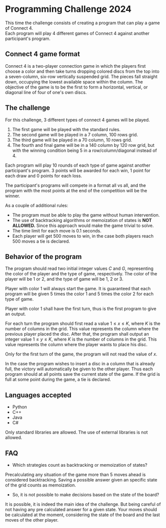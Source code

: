# Programming Challenge 2024

This time the challenge consists of creating a program that can play a game of Connect 4.<br>
Each program will play 4 different games of Connect 4 against another participant's program.<br>

## Connect 4 game format 

Connect 4 is a two-player connection game in which the players first choose a color and then take turns dropping colored discs from the top into a seven-column, six-row vertically suspended grid. The pieces fall straight down, occupying the lowest available space within the column. The objective of the game is to be the first to form a horizontal, vertical, or diagonal line of four of one's own discs. 

## The challenge

For this challenge, 3 different types of connect 4 games will be played.  
1. The first game will be played with the standard rules. 
2. The second game will be played in a 7 column, 100 rows grid.
3. The third game will be played in a 70 column, 10 rows grid.
4. The fourth and final game will be in a 140 column by 120 row grid, but with the winning condition being 5 in a row/column/diagonal instead of 4.

Each program will play 10 rounds of each type of game against another participant's program. 3 points will be awarded for each win, 1 point for each draw and 0 points for each loss. 

The participant's programs will compete in a format all vs all, and the program with the most points at the end of the competition will be the winner.

As a couple of additional rules:
- The program must be able to play the game without human intervention.
- The use of backtracking algorithms or memoization of states is **NOT ALLOWED.** Since this approach would make the game trivial to solve.
- The time limit for each move is 0.1 seconds.
- Each player will get 500 moves to win, in the case both players reach 500 moves a tie is declared.

## Behavior of the program 
The program should read two initial integer values $C$ and $G$, representing the color of the player and the type of game, respectively. The color of the player will be 1 or 2, and the type of game will be 1, 2 or 3.

Player with color 1 will always start the game.
It is guaranteed that each program will be given 5 times the color 1 and 5 times the color 2 for each type of game.

Player with color 1 shall have the first turn, thus is the first program to give an output.

For each turn the program should first read a value $1 \leq x \leq K$, where $K$ is the number of columns in the grid. This value represents the column where the previous player placed the disc.
After that, the program shall output an integer value $1 \leq y \leq K$, where $K$ is the number of columns in the grid. This value represents the column where the player wants to place his disc.

Only for the first turn of the game, the program will not read the value of $x$.

In the case the program wishes to insert a disc in a column that is already full, the victory will automatically be given to the other player. Thus each program should at all points save the current state of the game.
If the grid is full at some point during the game, a tie is declared.

## Languages accepted ##
- Python
- C++
- Java
- C#

Only standard libraries are allowed. The use of external libraries is not allowed.

## FAQ

- Which strategies count as backtracking or memoization of states?

Precalculating any situation of the game more than 5 moves ahead is considered backtracking.
Saving a possible answer given an specific state of the grid counts as memoization.

- So, it is not possible to make decisions based on the state of the board?

It is possible, it is indeed the main idea of the challenge. But being careful of not having any pre calculated answer for a given state.
Your moves should be calculated at the moment, considering the state of the board and the last moves of the other player.
